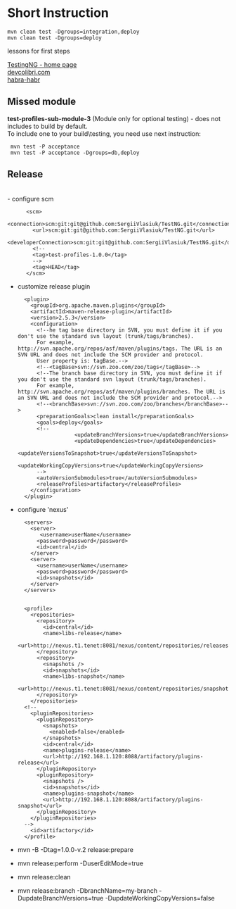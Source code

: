 
# Short Instruction

    mvn clean test -Dgroups=integration,deploy
    mvn clean test -Dgroups=deploy

lessons for first steps

[TestingNG - home page](http://testng.org/doc/index.html)
<br>
[devcolibri.com](http://devcolibri.com/1528)
<br>
[habra-habr](https://habrahabr.ru/post/121234/)


## Missed module
__test-profiles-sub-module-3__ (Module only for optional testing) - does not includes to build by default.
<br> To include one to your build\testing, you need use next instruction:

     mvn test -P acceptance
     mvn test -P acceptance -Dgroups=db,deploy

## Release
<br>
- configure scm

          <scm>
            <connection>scm:git:git@github.com:SergiiVlasiuk/TestNG.git</connection>
            <url>scm:git:git@github.com:SergiiVlasiuk/TestNG.git</url>
            <developerConnection>scm:git:git@github.com:SergiiVlasiuk/TestNG.git</developerConnection>
            <!--
            <tag>test-profiles-1.0.0</tag>
            -->
            <tag>HEAD</tag>
          </scm>

- customize release plugin

        <plugin>
          <groupId>org.apache.maven.plugins</groupId>
          <artifactId>maven-release-plugin</artifactId>
          <version>2.5.3</version>
          <configuration>
            <!--he tag base directory in SVN, you must define it if you don't use the standard svn layout (trunk/tags/branches).
            For example, http://svn.apache.org/repos/asf/maven/plugins/tags. The URL is an SVN URL and does not include the SCM provider and protocol.
            User property is: tagBase.-->
            <!--<tagBase>svn://svn.zoo.com/zoo/tags</tagBase>-->
            <!--The branch base directory in SVN, you must define it if you don't use the standard svn layout (trunk/tags/branches).
            For example, http://svn.apache.org/repos/asf/maven/plugins/branches. The URL is an SVN URL and does not include the SCM provider and protocol.-->
            <!--<branchBase>svn://svn.zoo.com/zoo/branches</branchBase>-->
            <preparationGoals>clean install</preparationGoals>
            <goals>deploy</goals>
            <!--
                        <updateBranchVersions>true</updateBranchVersions>
                        <updateDependencies>true</updateDependencies>
                        <updateVersionsToSnapshot>true</updateVersionsToSnapshot>
                        <updateWorkingCopyVersions>true</updateWorkingCopyVersions>
            -->
            <autoVersionSubmodules>true</autoVersionSubmodules>
            <releaseProfiles>artifactory</releaseProfiles>
          </configuration>
        </plugin>

- configure 'nexus'

        <servers>
          <server>
             <username>userName</username>
            <password>password</password>
            <id>central</id>
          </server>
          <server>
            <username>userName</username>
            <password>password</password>
            <id>snapshots</id>
          </server>
        </servers>


        <profile>
          <repositories>
            <repository>
              <id>central</id>
              <name>libs-release</name>
              <url>http://nexus.t1.tenet:8081/nexus/content/repositories/releases</url>
            </repository>
            <repository>
              <snapshots />
              <id>snapshots</id>
              <name>libs-snapshot</name>
              <url>http://nexus.t1.tenet:8081/nexus/content/repositories/snapshots</url>
            </repository>
          </repositories>
        <!--
          <pluginRepositories>
            <pluginRepository>
              <snapshots>
                <enabled>false</enabled>
              </snapshots>
              <id>central</id>
              <name>plugins-release</name>
              <url>http://192.168.1.120:8088/artifactory/plugins-release</url>
            </pluginRepository>
            <pluginRepository>
              <snapshots />
              <id>snapshots</id>
              <name>plugins-snapshot</name>
              <url>http://192.168.1.120:8088/artifactory/plugins-snapshot</url>
            </pluginRepository>
          </pluginRepositories>
        -->
          <id>artifactory</id>
        </profile>

- mvn -B -Dtag=1.0.0-v.2 release:prepare
- mvn release:perform -DuserEditMode=true
- mvn release:clean
- mvn release:branch -DbranchName=my-branch -DupdateBranchVersions=true -DupdateWorkingCopyVersions=false
